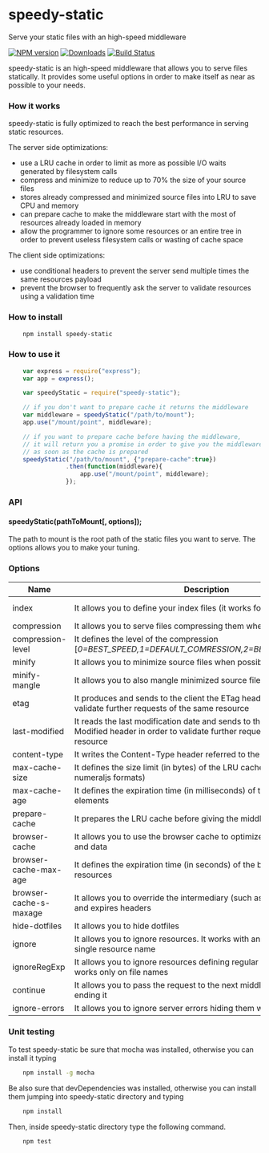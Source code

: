 # speedy-static
Serve your static files with an high-speed middleware

[![NPM version][npm-image]][npm-url] [![Downloads][downloads-image]][npm-url] [![Build Status][travis-image]][travis-url]

speedy-static is an high-speed middleware that allows you to serve files statically.
It provides some useful options in order to make itself as near as possible to your needs.

### How it works

speedy-static is fully optimized to reach the best performance in serving static resources.

The server side optimizations:
* use a LRU cache in order to limit as more as possible I/O waits generated by filesystem calls
* compress and minimize to reduce up to 70% the size of your source files
* stores already compressed and minimized source files into LRU to save CPU and memory
* can prepare cache to make the middleware start with the most of resources already loaded in memory
* allow the programmer to ignore some resources or an entire tree in order to prevent useless filesystem calls or wasting of cache space

The client side optimizations:
* use conditional headers to prevent the server send multiple times the same resources payload
* prevent the browser to frequently ask the server to validate resources using a validation time


### How to install
```bash
    npm install speedy-static
```


### How to use it
```javascript
    var express = require("express");
    var app = express();

    var speedyStatic = require("speedy-static");

    // if you don't want to prepare cache it returns the middleware
    var middleware = speedyStatic("/path/to/mount");
    app.use("/mount/point", middleware);

    // if you want to prepare cache before having the middleware,
    // it will return you a promise in order to give you the middleware
    // as soon as the cache is prepared
    speedyStatic("/path/to/mount", {"prepare-cache":true})
                .then(function(middleware){
                    app.use("/mount/point", middleware);
                });
```


### API

#### speedyStatic(pathToMount[, options]);
The path to mount is the root path of the static files you want to serve.
The options allows you to make your tuning.


### Options

Name | Description | Default
---|---|---
index | It allows you to define your index files (it works for all the directories) | ["index.html", "index.htm"]
compression | It allows you to serve files compressing them when possible | true
compression-level | It defines the level of the compression [*0=BEST_SPEED,1=DEFAULT_COMRESSION,2=BEST_COMPRESSION*] | 1
minify | It allows you to minimize source files when possibile [*.js,.css,.json*] | false
minify-mangle | It allows you to also mangle minimized source files | true
etag | It produces and sends to the client the ETag header in order to validate further requests of the same resource | true
last-modified | It reads the last modification date and sends to the client the Last-Modified header in order to validate further requests of the same resource | true
content-type | It writes the Content-Type header referred to the requested resource | true
max-cache-size | It defines the size limit (in bytes) of the LRU cache (it supports numeraljs formats) | 104857600 (100MB)
max-cache-age | It defines the expiration time (in milliseconds) of the LRU cache elements | 0 (never expire)
prepare-cache | It prepares the LRU cache before giving the middleware | false
browser-cache | It allows you to use the browser cache to optimize the amount of calls and data | true
browser-cache-max-age | It defines the expiration time (in seconds) of the browser cache resources | 300
browser-cache-s-maxage | It allows you to override the intermediary (such as CDNs) max-age and expires headers | 300
hide-dotfiles | It allows you to hide dotfiles | true
ignore | It allows you to ignore resources. It works with an entire path or a single resource name | [ ]
ignoreRegExp | It allows you to ignore resources defining regular expressions. It works only on file names | [ ]
continue | It allows you to pass the request to the next middleware instead of ending it | false
ignore-errors | It allows you to ignore server errors hiding them with a 404 | false


### Unit testing

To test speedy-static be sure that mocha was installed, otherwise you can install it typing

```bash
    npm install -g mocha
```

Be also sure that devDependencies was installed, otherwise you can install them jumping into speedy-static directory and typing

```bash
    npm install
```

Then, inside speedy-static directory type the following command.

```bash
    npm test
```

[npm-url]: https://www.npmjs.com/package/speedy-static
[npm-image]: https://img.shields.io/npm/v/speedy-static.svg

[downloads-image]: https://img.shields.io/npm/dm/speedy-static.svg

[travis-url]: https://travis-ci.org/weisse/speedy-static
[travis-image]: https://img.shields.io/travis/weisse/speedy-static.svg
